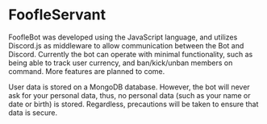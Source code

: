 # FoofleServant

FoofleBot was developed using the JavaScript language, and utilizes Discord.js as middleware to allow communication between the Bot and Discord. Currently the bot can operate with minimal functionality, such as being able to track user currency, and ban/kick/unban members on command. More features are planned to come.

User data is stored on a MongoDB database. However, the bot will never ask for your personal data, thus, no personal data (such as your name or date or birth) is stored. Regardless, precautions will be taken to ensure that data is secure.
